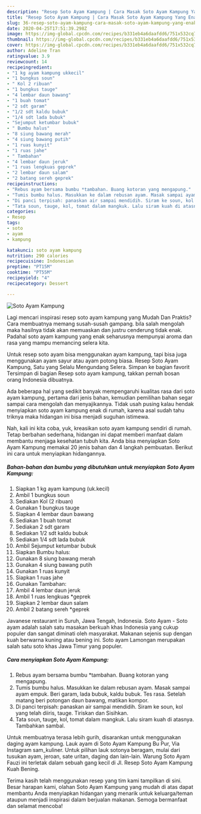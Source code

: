 ```yaml
---
description: "Resep Soto Ayam Kampung | Cara Masak Soto Ayam Kampung Yang Enak Banget"
title: "Resep Soto Ayam Kampung | Cara Masak Soto Ayam Kampung Yang Enak Banget"
slug: 36-resep-soto-ayam-kampung-cara-masak-soto-ayam-kampung-yang-enak-banget
date: 2020-04-25T17:51:39.298Z
image: https://img-global.cpcdn.com/recipes/b331eb4a6daafdd6/751x532cq70/soto-ayam-kampung-foto-resep-utama.jpg
thumbnail: https://img-global.cpcdn.com/recipes/b331eb4a6daafdd6/751x532cq70/soto-ayam-kampung-foto-resep-utama.jpg
cover: https://img-global.cpcdn.com/recipes/b331eb4a6daafdd6/751x532cq70/soto-ayam-kampung-foto-resep-utama.jpg
author: Adeline Tran
ratingvalue: 3.9
reviewcount: 14
recipeingredient:
- "1 kg ayam kampung ukkecil"
- "1 bungkus soun"
- " Kol 2 ribuan"
- "1 bungkus tauge"
- "4 lembar daun bawang"
- "1 buah tomat"
- "2 sdt garam"
- "1/2 sdt kaldu bubuk"
- "1/4 sdt lada bubuk"
- "Sejumput ketumbar bubuk"
- " Bumbu halus"
- "8 siung bawang merah"
- "4 siung bawang putih"
- "1 ruas kunyit"
- "1 ruas jahe"
- " Tambahan"
- "4 lembar daun jeruk"
- "1 ruas lengkuas geprek"
- "2 lembar daun salam"
- "2 batang sereh geprek"
recipeinstructions:
- "Rebus ayam bersama bumbu *tambahan. Buang kotoran yang mengapung."
- "Tumis bumbu halus. Masukkan ke dalam rebusan ayam. Masak sampai ayam empuk. Beri garam, lada bubuk, kaldu bubuk. Tes rasa. Setelah matang beri potongan daun bawang, matikan kompor."
- "Di panci terpisah: panaskan air sampai mendidih. Siram ke soun, kol yang telah diiris, tauge. Tiriskan dan Sisihkan."
- "Tata soun, tauge, kol, tomat dalam mangkuk. Lalu siram kuah di atasnya. Tambahkan sambal."
categories:
- Resep
tags:
- soto
- ayam
- kampung

katakunci: soto ayam kampung 
nutrition: 290 calories
recipecuisine: Indonesian
preptime: "PT15M"
cooktime: "PT55M"
recipeyield: "4"
recipecategory: Dessert

---
```



![Soto Ayam Kampung](https://img-global.cpcdn.com/recipes/b331eb4a6daafdd6/751x532cq70/soto-ayam-kampung-foto-resep-utama.jpg)

Lagi mencari inspirasi resep soto ayam kampung yang Mudah Dan Praktis? Cara membuatnya memang susah-susah gampang. bila salah mengolah maka hasilnya tidak akan memuaskan dan justru cenderung tidak enak. Padahal soto ayam kampung yang enak seharusnya mempunyai aroma dan rasa yang mampu memancing selera kita.

Untuk resep soto ayam bisa menggunakan ayam kampung, tapi bisa juga menggunakan ayam sayur atau ayam potong biasa. Resep Soto Ayam Kampung, Satu yang Selalu Mengundang Selera. Simpan ke bagian favorit Tersimpan di bagian Resep soto ayam kampung, takkan pernah bosan orang Indonesia dibuatnya.

Ada beberapa hal yang sedikit banyak mempengaruhi kualitas rasa dari soto ayam kampung, pertama dari jenis bahan, kemudian pemilihan bahan segar sampai cara mengolah dan menyajikannya. Tidak usah pusing kalau hendak menyiapkan soto ayam kampung enak di rumah, karena asal sudah tahu triknya maka hidangan ini bisa menjadi suguhan istimewa.


Nah, kali ini kita coba, yuk, kreasikan soto ayam kampung sendiri di rumah. Tetap berbahan sederhana, hidangan ini dapat memberi manfaat dalam membantu menjaga kesehatan tubuh kita. Anda bisa menyiapkan Soto Ayam Kampung memakai 20 jenis bahan dan 4 langkah pembuatan. Berikut ini cara untuk menyiapkan hidangannya.

<!--inarticleads1-->

##### Bahan-bahan dan bumbu yang dibutuhkan untuk menyiapkan Soto Ayam Kampung:

1. Siapkan 1 kg ayam kampung (uk.kecil)
1. Ambil 1 bungkus soun
1. Sediakan  Kol (2 ribuan)
1. Gunakan 1 bungkus tauge
1. Siapkan 4 lembar daun bawang
1. Sediakan 1 buah tomat
1. Sediakan 2 sdt garam
1. Sediakan 1/2 sdt kaldu bubuk
1. Sediakan 1/4 sdt lada bubuk
1. Ambil Sejumput ketumbar bubuk
1. Siapkan  Bumbu halus:
1. Gunakan 8 siung bawang merah
1. Gunakan 4 siung bawang putih
1. Gunakan 1 ruas kunyit
1. Siapkan 1 ruas jahe
1. Gunakan  Tambahan:
1. Ambil 4 lembar daun jeruk
1. Ambil 1 ruas lengkuas *geprek
1. Siapkan 2 lembar daun salam
1. Ambil 2 batang sereh *geprek


Javanese restaurant in Suruh, Jawa Tengah, Indonesia. Soto Ayam - Soto ayam adalah salah satu masakan berkuah khas Indonesia yang cukup populer dan sangat diminati oleh masyarakat. Makanan sejenis sup dengan kuah berwarna kuning atau bening ini. Soto ayam Lamongan merupakan salah satu soto khas Jawa Timur yang populer. 

<!--inarticleads2-->

##### Cara menyiapkan Soto Ayam Kampung:

1. Rebus ayam bersama bumbu *tambahan. Buang kotoran yang mengapung.
1. Tumis bumbu halus. Masukkan ke dalam rebusan ayam. Masak sampai ayam empuk. Beri garam, lada bubuk, kaldu bubuk. Tes rasa. Setelah matang beri potongan daun bawang, matikan kompor.
1. Di panci terpisah: panaskan air sampai mendidih. Siram ke soun, kol yang telah diiris, tauge. Tiriskan dan Sisihkan.
1. Tata soun, tauge, kol, tomat dalam mangkuk. Lalu siram kuah di atasnya. Tambahkan sambal.


Untuk membuatnya terasa lebih gurih, disarankan untuk menggunakan daging ayam kampung. Lauk ayam di Soto Ayam Kampung Bu Pur, Via Instagram sam_kuliner. Untuk pilihan lauk sotonya beragam, mulai dari tusukan ayam, jeroan, sate uritan, daging dan lain-lain. Warung Soto Ayam Fauzi ini terletak dalam sebuah gang kecil di Jl. Resep Soto Ayam Kampung Kuah Bening. 

Terima kasih telah menggunakan resep yang tim kami tampilkan di sini. Besar harapan kami, olahan Soto Ayam Kampung yang mudah di atas dapat membantu Anda menyiapkan hidangan yang menarik untuk keluarga/teman ataupun menjadi inspirasi dalam berjualan makanan. Semoga bermanfaat dan selamat mencoba!
